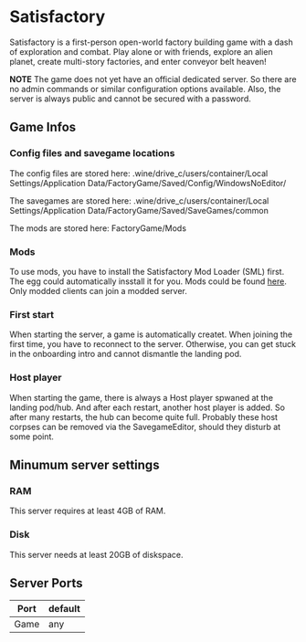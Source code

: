 # Satisfactory
Satisfactory is a first-person open-world factory building game with a dash of exploration and combat. 
Play alone or with friends, explore an alien planet, create multi-story factories, and enter conveyor belt heaven!

**NOTE**
The game does not yet have an official dedicated server. So there are no admin commands or similar configuration options available.
Also, the server is always public and cannot be secured with a password.

## Game Infos
### Config files and savegame locations
The config files are stored here: .wine/drive_c/users/container/Local Settings/Application Data/FactoryGame/Saved/Config/WindowsNoEditor/

The savegames are stored here: .wine/drive_c/users/container/Local Settings/Application Data/FactoryGame/Saved/SaveGames/common

The mods are stored here: FactoryGame/Mods

### Mods
To use mods, you have to install the Satisfactory Mod Loader (SML) first. The egg could automatically 
insstall it for you.
Mods could be found [here](https://ficsit.app/). Only modded clients can join a modded server.

### First start
When starting the server, a game is automatically createt. 
When joining the first time, you have to reconnect to the server. Otherwise, you can get stuck in the onboarding intro and cannot dismantle the landing pod.

### Host player
When starting the game, there is always a Host player spwaned at the landing pod/hub. And after each restart, another host player is added.
So after many restarts, the hub can become quite full.
Probably these host corpses can be removed via the SavegameEditor, should they disturb at some point.

## Minumum server settings
### RAM
This server requires at least 4GB of RAM.

### Disk
This server needs at least 20GB of diskspace.

## Server Ports

| Port  | default |
|-------|---------|
| Game  | any |
